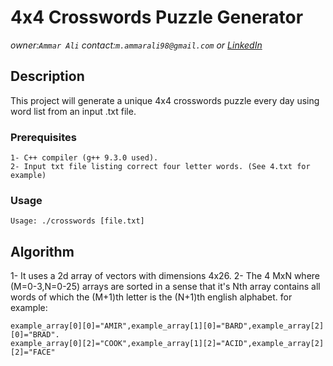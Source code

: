 # 4x4 Crosswords Puzzle Generator
_owner:`Ammar Ali`_ _contact:`m.ammarali98@gmail.com`_ *or* _[LinkedIn](https://www.linkedin.com/in/mammarali98)_

## Description
This project will generate a unique 4x4 crosswords puzzle every day using word list from an input .txt file.

### Prerequisites
```
1- C++ compiler (g++ 9.3.0 used).
2- Input txt file listing correct four letter words. (See 4.txt for example)
```
### Usage
```
Usage: ./crosswords [file.txt]
```

## Algorithm
1- It uses a 2d array of vectors with dimensions 4x26.
2- The 4 MxN where (M=0-3,N=0-25) arrays are sorted in a sense that it's Nth array contains all
words of which the (M+1)th letter is the (N+1)th english alphabet.
for example:
```
example_array[0][0]="AMIR",example_array[1][0]="BARD",example_array[2][0]="BRAD".
example_array[0][2]="COOK",example_array[1][2]="ACID",example_array[2][2]="FACE" 
```